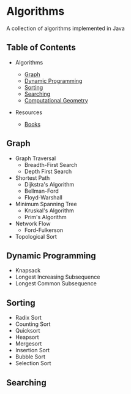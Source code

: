 # Algorithms
A collection of algorithms implemented in Java

## Table of Contents
* Algorithms
  + [Graph](https://github.com/caseymeiz/Algorithms#graph)
  + [Dynamic Programming](https://github.com/caseymeiz/Algorithms#dynamic-programming)
  + [Sorting](https://github.com/caseymeiz/Algorithms#sorting)
  + [Searching](https://github.com/caseymeiz/Algorithms#searching)
  + [Computational Geometry](https://github.com/caseymeiz/Algorithms#computational-geometry)

* Resources
  + [Books](https://github.com/caseymeiz/Algorithms#books)

## Graph
* Graph Traversal
  + Breadth-First Search
  + Depth First Search
* Shortest Path
  + Dijkstra's Algorithm
  + Bellman-Ford
  + Floyd-Warshall
* Minimum Spanning Tree
  + Kruskal's Algorithm
  + Prim's Algorithm
* Network Flow
  + Ford-Fulkerson
* Topological Sort

## Dynamic Programming
* Knapsack
* Longest Increasing Subsequence
* Longest Common Subsequence


## Sorting
* Radix Sort
* Counting Sort
* Quicksort
* Heapsort
* Mergesort
* Insertion Sort
* Bubble Sort
* Selection Sort

## Searching


